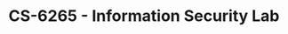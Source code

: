 ---
layout: course
title: CS-6265 - Information Security Lab
aliases: ISL
course_id: CS-6265
permalink: /CS-6265/
avg_difficulty: 4.30
avg_rating: 4.57
avg_workload: 31.29
type: course_page
---